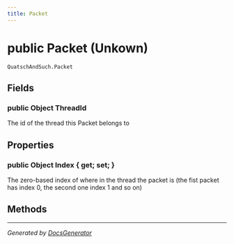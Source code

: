```yaml
---
title: Packet
---
```

# public Packet (Unkown)
`QuatschAndSuch.Packet`  




## Fields
### public Object ThreadId
The id of the thread this Packet belongs to


## Properties
### public Object Index { get; set; }
The zero-based index of where in the thread the packet is (the fist packet has index 0, the second one index 1 and so on)


## Methods

---
*Generated by [DocsGenerator](https://github.com/QuatschVirus/DocsGenerator)*